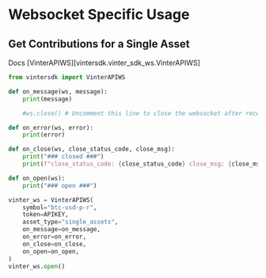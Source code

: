 # Websocket Specific Usage

## Get Contributions for a Single Asset

Docs [VinterAPIWS][vintersdk.vinter_sdk_ws.VinterAPIWS]

```python
from vintersdk import VinterAPIWS

def on_message(ws, message):
    print(message)

    #ws.close() # Uncomment this line to close the websocket after receiving a message

def on_error(ws, error):
    print(error)

def on_close(ws, close_status_code, close_msg):
    print("### closed ###")
    print(f"close_status_code: {close_status_code} close_msg: {close_msg}")

def on_open(ws):
    print("### open ###")

vinter_ws = VinterAPIWS(
    symbol="btc-usd-p-r",
    token=APIKEY,
    asset_type="single_assets",
    on_message=on_message,
    on_error=on_error,
    on_close=on_close,
    on_open=on_open,
)
vinter_ws.open()
```